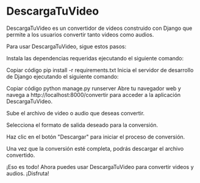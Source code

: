 # DescargaTuVideo

DescargaTuVideo es un convertidor de videos construido con Django que permite a los usuarios convertir tanto videos como audios.

Para usar DescargaTuVideo, sigue estos pasos:

Instala las dependencias requeridas ejecutando el siguiente comando:

Copiar código
pip install -r requirements.txt
Inicia el servidor de desarrollo de Django ejecutando el siguiente comando:

Copiar código
python manage.py runserver
Abre tu navegador web y navega a http://localhost:8000/convertir para acceder a la aplicación DescargaTuVideo.

Sube el archivo de video o audio que deseas convertir.

Selecciona el formato de salida deseado para la conversión.

Haz clic en el botón "Descargar" para iniciar el proceso de conversión.

Una vez que la conversión esté completa, podrás descargar el archivo convertido.

¡Eso es todo! Ahora puedes usar DescargaTuVideo para convertir videos y audios. ¡Disfruta!

